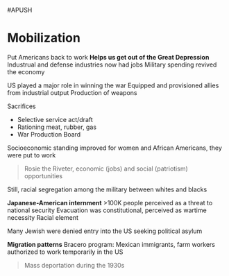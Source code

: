 #APUSH 

# Mobilization

Put Americans back to work
**Helps us get out of the Great Depression**
Industrual and defense industries now had jobs
Military spending revived the economy

US played a major role in winning the war
Equipped and provisioned allies from industrial output
Production of weapons

Sacrifices
- Selective service act/draft
- Rationing meat, rubber, gas
- War Production Board

Socioeconomic standing improved for women and African Americans, they were put to work
> Rosie the Riveter, economic (jobs) and social (patriotism) opportunities

Still, racial segregation among the military between whites and blacks

**Japanese-American internment**
\>100K people perceived as a threat to national security
Evacuation was constitutional, perceived as wartime necessity
Racial element

Many Jewish were denied entry into the US seeking political asylum

**Migration patterns**
Bracero program:  Mexican immigrants, farm workers authorized to work temporarily in the US
> Mass deportation during the 1930s
